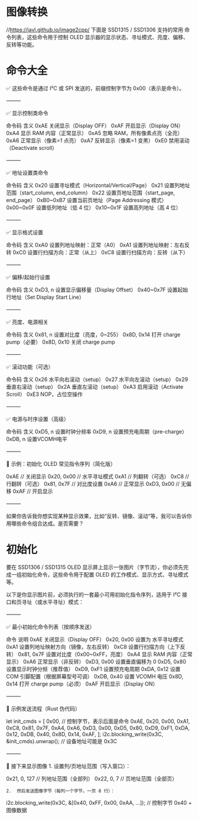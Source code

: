 # 图像转换
//https://javl.github.io/image2cpp/ 
下面是 SSD1315 / SSD1306 支持的常用 命令列表，这些命令用于控制 OLED 显示器的显示状态、寻址模式、亮度、偏移、反转等功能。

# 命令大全
✅ 这些命令是通过 I²C 或 SPI 发送的，前缀控制字节为 0x00（表示是命令）。

⸻

✅ 显示控制类命令

命令码	含义
0xAE	关闭显示（Display OFF）
0xAF	开启显示（Display ON）
0xA4	显示 RAM 内容（正常显示）
0xA5	忽略 RAM，所有像素点亮（全亮）
0xA6	正常显示（像素=1 点亮）
0xA7	反转显示（像素=1 变黑）
0xE0	禁用滚动（Deactivate scroll）


⸻

✅ 地址设置类命令

命令码	含义
0x20	设置寻址模式（Horizontal/Vertical/Page）
0x21	设置列地址范围（start_column, end_column）
0x22	设置页地址范围（start_page, end_page）
0xB0~0xB7	设置当前页地址（Page Addressing 模式）
0x00~0x0F	设置低列地址（低 4 位）
0x10~0x1F	设置高列地址（高 4 位）


⸻

✅ 显示格式设置

命令码	含义
0xA0	设置列地址映射：正常（A0）
0xA1	设置列地址映射：左右反转
0xC0	设置行扫描方向：正常（从上）
0xC8	设置行扫描方向：反转（从下）


⸻

✅ 偏移/起始行设置

命令码	含义
0xD3, n	设置显示偏移量（Display Offset）
0x40~0x7F	设置起始行地址（Set Display Start Line）


⸻

✅ 亮度、电源相关

命令码	含义
0x81, n	设置对比度（亮度，0~255）
0x8D, 0x14	打开 charge pump（必要）
0x8D, 0x10	关闭 charge pump


⸻

✅ 滚动功能（可选）

命令码	含义
0x26	水平向右滚动（setup）
0x27	水平向左滚动（setup）
0x29	垂直右滚动（setup）
0x2A	垂直左滚动（setup）
0xA3	启用滚动（Activate Scroll）
0xE3	NOP，占位空操作


⸻

✅ 电源与时序设置（高级）

命令码	含义
0xD5, n	设置时钟分频率
0xD9, n	设置预充电周期（pre-charge）
0xDB, n	设置VCOMH电平


⸻

🧠 示例：初始化 OLED 常见指令序列（简化版）

0xAE         // 关闭显示
0x20, 0x00   // 水平寻址模式
0xA1         // 列翻转（可选）
0xC8         // 行翻转（可选）
0x81, 0x7F   // 对比度设置
0xA6         // 正常显示
0xD3, 0x00   // 无偏移
0xAF         // 开启显示


⸻

如果你告诉我你想实现某种显示效果，比如“反转、镜像、滚动”等，我可以告诉你用哪些命令组合达成。是否需要？


# 初始化

要在 SSD1306 / SSD1315 OLED 显示屏上显示一张图片（字节流），你必须先完成一组初始化命令，这些命令用于配置 OLED 的工作模式、显示方式、寻址模式等。

以下是你显示图片前，必须执行的一套最小可用初始化指令序列，适用于 I²C 接口和页寻址（或水平寻址）模式：

⸻

✅ 最小初始化命令列表（按顺序发送）

命令	说明
0xAE	关闭显示（Display OFF）
0x20, 0x00	设置为 水平寻址模式
0xA1	设置列地址映射方向（镜像，左右反转）
0xC8	设置行扫描方向（上下反转）
0x81, 0x7F	设置对比度（0x00~0xFF，亮度）
0xA4	显示 RAM 内容（正常显示）
0xA6	正常显示（非反转）
0xD3, 0x00	设置垂直偏移为 0
0xD5, 0x80	设置显示时钟分频（推荐值）
0xD9, 0xF1	设置预充电周期
0xDA, 0x12	设置 COM 引脚配置（根据屏幕型号可调）
0xDB, 0x40	设置 VCOMH 电压
0x8D, 0x14	打开 charge pump（必须）
0xAF	开启显示（Display ON）


⸻

🔁 示例发送流程（Rust 伪代码）

let init_cmds = [
    0x00, // 控制字节，表示后面是命令
    0xAE,
    0x20, 0x00,
    0xA1,
    0xC8,
    0x81, 0x7F,
    0xA4,
    0xA6,
    0xD3, 0x00,
    0xD5, 0x80,
    0xD9, 0xF1,
    0xDA, 0x12,
    0xDB, 0x40,
    0x8D, 0x14,
    0xAF,
];
i2c.blocking_write(0x3C, &init_cmds).unwrap();  // 设备地址可能是 0x3C


⸻

🎨 接下来显示图像
	1.	设置列/页地址范围（写入窗口）：

0x21, 0, 127  // 列地址范围（全部列）
0x22, 0, 7    // 页地址范围（全部页）


	2.	然后发送图像字节（每列一个字节，一页 8 行）：

i2c.blocking_write(0x3C, &[0x40, 0xFF, 0x00, 0xAA, ...]); // 控制字节 0x40 + 图像数据
